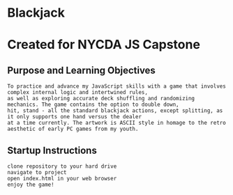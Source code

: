 # Blackjack
# Created for NYCDA JS Capstone

## Purpose and Learning Objectives
```
To practice and advance my JavaScript skills with a game that involves complex internal logic and intertwined rules, 
as well as exploring accurate deck shuffling and randomizing mechanics. The game contains the option to double down, 
hit, stand - all the standard blackjack actions, except splitting, as it only supports one hand versus the dealer 
at a time currently. The artwork is ASCII style in homage to the retro aesthetic of early PC games from my youth.
```

## Startup Instructions
```
clone repository to your hard drive
navigate to project
open index.html in your web browser
enjoy the game!
```
